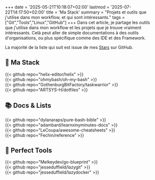 +++
date = '2025-05-21T10:18:07+02:00'
lastmod = '2025-07-22T14:17:50+02:00'
title = 'Ma Stack'
summary = "Projets et outils que j'utilise dans mon workflow, et qui sont intéressants."
tags = ["Git","Tools","Linux","GitHub"]
+++
Dans cet article, je partage les outils que j'utilise dans mon workflow et les projets que je trouve vraiment intéressants.
Celà peut aller de simple documentations à des outils d'organisations, ou plus spécifique comme des IDE et des Framework.

La majorité de la liste qui suit est issue de mes [Stars](https://github.com/ARTSYS-H?tab=stars) sur GitHub.

## :rocket: Ma Stack

{{< github repo="helix-editor/helix" >}}
</br>
{{< github repo="ohmybash/oh-my-bash" >}}
</br>
{{< github repo="GothenburgBitFactory/taskwarrior" >}}
</br>
{{< github repo="ARTSYS-H/dotfiles" >}}

## :books: Docs & Lists

{{< github repo="dylanaraps/pure-bash-bible" >}}
</br>
{{< github repo="adambard/learnxinyminutes-docs" >}}
</br>
{{< github repo="LeCoupa/awesome-cheatsheets" >}}
</br>
{{< github repo="Fechin/reference" >}}

## :toolbox: Perfect Tools

{{< github repo="Melkeydev/go-blueprint" >}}
</br>
{{< github repo="jesseduffield/lazygit" >}}
</br>
{{< github repo="jesseduffield/lazydocker" >}}


